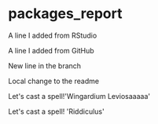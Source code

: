 # packages_report

A line I added from RStudio

A line I added from GitHub

New line in the branch

Local change to the readme

Let's cast a spell!'Wingardium Leviosaaaaa'

Let's cast a spell! 'Riddiculus'
